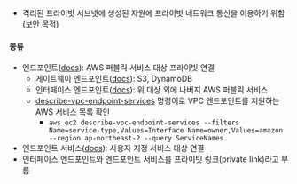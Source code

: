 - 격리된 프라이빗 서브넷에 생성된 자원에 프라이빗 네트워크 통신을 이용하기 위함(보안 목적)
#### 종류
- 엔드포인트([docs](https://docs.aws.amazon.com/ko_kr/vpc/latest/privatelink/aws-services-privatelink-support.html)): AWS 퍼블릭 서비스 대상 프라이빗 연결
	- 게이트웨이 엔드포인트([docs](https://docs.aws.amazon.com/ko_kr/vpc/latest/privatelink/gateway-endpoints.html)): S3, DynamoDB
	- 인터페이스 엔드포인트([docs](https://docs.aws.amazon.com/ko_kr/vpc/latest/privatelink/create-interface-endpoint.html)): 위 대상 외에 나버지 AWS 퍼블릭 서비스
	- [describe-vpc-endpoint-services](https://docs.aws.amazon.com/ko_kr/vpc/latest/privatelink/aws-services-privatelink-support.html#vpce-view-available-services) 명령어로 VPC 엔드포인트를 지원하는 AWS 서비스 목록 확인
		- `aws ec2 describe-vpc-endpoint-services --filters Name=service-type,Values=Interface Name=owner,Values=amazon --region ap-northeast-2 --query ServiceNames`
- 엔드포인트 서비스([docs](https://docs.aws.amazon.com/ko_kr/vpc/latest/privatelink/create-endpoint-service.html)): 사용자 지정 서비스 대상 연결
- 인터페이스 엔드포인트와 엔드포인트 서비스를 프라이빗 링크(private link)라고 부름


